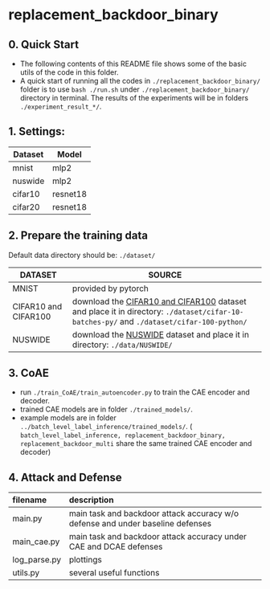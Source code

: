 # replacement_backdoor_binary

## 0. Quick Start
* The following contents of this README file shows some of the basic utils of the code in this folder.
* A quick start of running all the codes in `./replacement_backdoor_binary/` folder is to use `bash ./run.sh` under `./replacement_backdoor_binary/` directory in terminal. The results of the experiments will be in folders `./experiment_result_*/`.

## 1. Settings:

| Dataset  | Model    |
| -------- | -------- |
| mnist    | mlp2     |
| nuswide  | mlp2     |
| cifar10  | resnet18 |
| cifar20  | resnet18 |

## 2. Prepare the training data

 Default data directory should be: `./dataset/`

| DATASET  | SOURCE                                                       |
| -------- | ------------------------------------------------------------ |
| MNIST    | provided by pytorch                                          |
| CIFAR10 and CIFAR100 | download the [CIFAR10 and CIFAR100](https://www.cs.toronto.edu/~kriz/cifar.html) dataset and place it in directory: `./dataset/cifar-10-batches-py/` and `./dataset/cifar-100-python/`|
| NUSWIDE  | download the [NUSWIDE](https://pan.baidu.com/s/1FPTlZcXwY2tEqOJViZNU7w)  dataset and place it in directory: `./data/NUSWIDE/` |

## 3. CoAE

* run `./train_CoAE/train_autoencoder.py` to train the CAE encoder and decoder.
* trained CAE models are in folder `./trained_models/`.
* example models are in folder `../batch_level_label_inference/trained_models/`. ( `batch_level_label_inference, replacement_backdoor_binary, replacement_backdoor_multi` share the same trained CAE encoder and decoder)


## 4. Attack and Defense

| filename | description |
| :- | :- |
| main.py | main task and backdoor attack accuracy w/o defense and under baseline defenses |
| main_cae.py | main task and backdoor attack accuracy under CAE and DCAE defenses |
| log_parse.py | plottings |
| utils.py | several useful functions |
